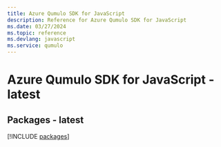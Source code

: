 ```yaml
---
title: Azure Qumulo SDK for JavaScript
description: Reference for Azure Qumulo SDK for JavaScript
ms.date: 03/27/2024
ms.topic: reference
ms.devlang: javascript
ms.service: qumulo
---
```

# Azure Qumulo SDK for JavaScript - latest
## Packages - latest
[!INCLUDE [packages](qumulo-index.md)]